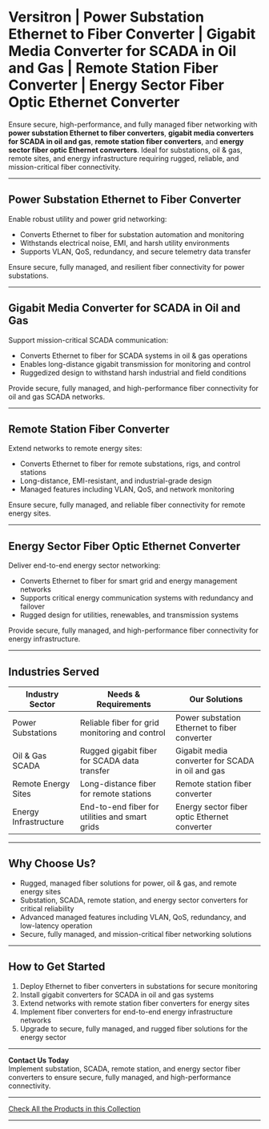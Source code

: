 # Versitron | Power Substation Ethernet to Fiber Converter | Gigabit Media Converter for SCADA in Oil and Gas | Remote Station Fiber Converter | Energy Sector Fiber Optic Ethernet Converter

Ensure secure, high-performance, and fully managed fiber networking with **power substation Ethernet to fiber converters**, **gigabit media converters for SCADA in oil and gas**, **remote station fiber converters**, and **energy sector fiber optic Ethernet converters**. Ideal for substations, oil & gas, remote sites, and energy infrastructure requiring rugged, reliable, and mission-critical fiber connectivity.

---

## Power Substation Ethernet to Fiber Converter

Enable robust utility and power grid networking:

- Converts Ethernet to fiber for substation automation and monitoring  
- Withstands electrical noise, EMI, and harsh utility environments  
- Supports VLAN, QoS, redundancy, and secure telemetry data transfer  

Ensure secure, fully managed, and resilient fiber connectivity for power substations.

---

## Gigabit Media Converter for SCADA in Oil and Gas

Support mission-critical SCADA communication:

- Converts Ethernet to fiber for SCADA systems in oil & gas operations  
- Enables long-distance gigabit transmission for monitoring and control  
- Ruggedized design to withstand harsh industrial and field conditions  

Provide secure, fully managed, and high-performance fiber connectivity for oil and gas SCADA networks.

---

## Remote Station Fiber Converter

Extend networks to remote energy sites:

- Converts Ethernet to fiber for remote substations, rigs, and control stations  
- Long-distance, EMI-resistant, and industrial-grade design  
- Managed features including VLAN, QoS, and network monitoring  

Ensure secure, fully managed, and reliable fiber connectivity for remote energy sites.

---

## Energy Sector Fiber Optic Ethernet Converter

Deliver end-to-end energy sector networking:

- Converts Ethernet to fiber for smart grid and energy management networks  
- Supports critical energy communication systems with redundancy and failover  
- Rugged design for utilities, renewables, and transmission systems  

Provide secure, fully managed, and high-performance fiber connectivity for energy infrastructure.

---

## Industries Served

| Industry Sector             | Needs & Requirements                           | Our Solutions                                     |
|-----------------------------|-----------------------------------------------|--------------------------------------------------|
| Power Substations           | Reliable fiber for grid monitoring and control | Power substation Ethernet to fiber converter      |
| Oil & Gas SCADA             | Rugged gigabit fiber for SCADA data transfer   | Gigabit media converter for SCADA in oil and gas  |
| Remote Energy Sites         | Long-distance fiber for remote stations        | Remote station fiber converter                    |
| Energy Infrastructure       | End-to-end fiber for utilities and smart grids | Energy sector fiber optic Ethernet converter      |

---

## Why Choose Us?

- Rugged, managed fiber solutions for power, oil & gas, and remote energy sites  
- Substation, SCADA, remote station, and energy sector converters for critical reliability  
- Advanced managed features including VLAN, QoS, redundancy, and low-latency operation  
- Secure, fully managed, and mission-critical fiber networking solutions  

---

## How to Get Started

1. Deploy Ethernet to fiber converters in substations for secure monitoring  
2. Install gigabit converters for SCADA in oil and gas systems  
3. Extend networks with remote station fiber converters for energy sites  
4. Implement fiber converters for end-to-end energy infrastructure networks  
5. Upgrade to secure, fully managed, and rugged fiber solutions for the energy sector  

---

**Contact Us Today**  
Implement substation, SCADA, remote station, and energy sector fiber converters to ensure secure, fully managed, and high-performance connectivity.

---

[Check All the Products in this Collection](https://www.versitron.com/collections/fiber-optic-media-converters)

---
